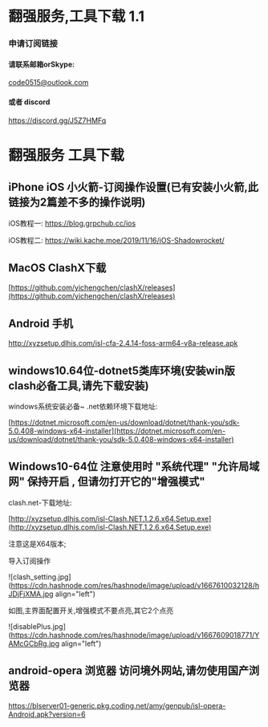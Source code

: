# 翻强服务,工具下载 1.1

### 申请订阅链接

#### 请联系邮箱orSkype:

code0515@outlook.com

#### 或者 discord

https://discord.gg/J5Z7HMFq

# 翻强服务 工具下载

## iPhone iOS 小火箭-订阅操作设置(已有安装小火箭,此链接为2篇差不多的操作说明)

iOS教程一: https://blog.grpchub.cc/ios

iOS教程二: https://wiki.kache.moe/2019/11/16/iOS-Shadowrocket/

## MacOS ClashX下载

[https://github.com/yichengchen/clashX/releases](https://github.com/yichengchen/clashX/releases)

## Android 手机

http://xyzsetup.dlhis.com/isl-cfa-2.4.14-foss-arm64-v8a-release.apk

## windows10.64位-dotnet5类库环境(安装win版clash必备工具,请先下载安装)

windows系统安装必备~ .net依赖环境下载地址:

[https://dotnet.microsoft.com/en-us/download/dotnet/thank-you/sdk-5.0.408-windows-x64-installer](https://dotnet.microsoft.com/en-us/download/dotnet/thank-you/sdk-5.0.408-windows-x64-installer)

## Windows10-64位 注意使用时 "系统代理" "允许局域网" 保持开启 , 但请勿打开它的"增强模式"

clash.net-下载地址:

[http://xyzsetup.dlhis.com/isl-Clash.NET.1.2.6.x64.Setup.exe](http://xyzsetup.dlhis.com/isl-Clash.NET.1.2.6.x64.Setup.exe)

注意这是X64版本;

导入订阅操作

![clash_setting.jpg](https://cdn.hashnode.com/res/hashnode/image/upload/v1667610032128/hJDjFjXMA.jpg align="left")

如图,主界面配置开关,增强模式不要点亮,其它2个点亮

![disablePlus.jpg](https://cdn.hashnode.com/res/hashnode/image/upload/v1667609018771/YAMcGCbRg.jpg align="left")

## android-opera 浏览器 访问境外网站,请勿使用国产浏览器

https://blserver01-generic.pkg.coding.net/amy/genpub/isl-opera-Android.apk?version=6